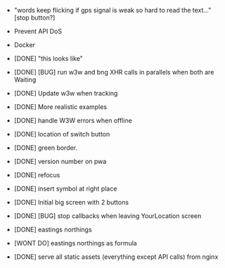 - "words keep flicking if gps signal is weak so hard to read the text..." [stop button?]
- Prevent API DoS
- Docker

- [DONE] "this looks like"
- [DONE] [BUG] run w3w and bng XHR calls in parallels when both are Waiting
- [DONE] Update w3w when tracking
- [DONE] More realistic examples
- [DONE] handle W3W errors when offline
- [DONE] location of switch button
- [DONE] green border.
- [DONE] version number on pwa
- [DONE] refocus
- [DONE] insert symbol at right place
- [DONE] Initial big screen with 2 buttons
- [DONE] [BUG] stop callbacks when leaving YourLocation screen
- [DONE] eastings northings
- [WONT DO] eastings northings as formula
- [DONE] serve all static assets (everything except API calls) from nginx
